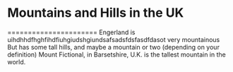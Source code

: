 # Mountains and Hills in the UK 
======================
Engerland is uihdhhdfhghfihdfiuhgiudshgiundsafsadsfdsfasdfdasot very mountainous 
But has some tall hills, and maybe a mountain or two (depending on your definition)
Mount Fictional, in Barsetshire, U.K. is the tallest mountain in the world.

